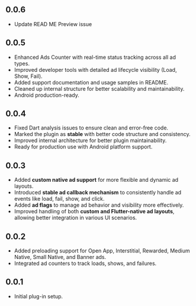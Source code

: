 ## 0.0.6

- Update READ ME Preview issue

## 0.0.5

- Enhanced Ads Counter with real-time status tracking across all ad types.
- Improved developer tools with detailed ad lifecycle visibility (Load, Show, Fail).
- Added support documentation and usage samples in README.
- Cleaned up internal structure for better scalability and maintainability.
- Android production-ready.

## 0.0.4

- Fixed Dart analysis issues to ensure clean and error-free code.
- Marked the plugin as **stable** with better code structure and consistency.
- Improved internal architecture for better plugin maintainability.
- Ready for production use with Android platform support.

## 0.0.3

- Added **custom native ad support** for more flexible and dynamic ad layouts.
- Introduced **stable ad callback mechanism** to consistently handle ad events like load, fail, show, and click.
- Added **ad flags** to manage ad behavior and visibility more effectively.
- Improved handling of both **custom and Flutter-native ad layouts**, allowing better integration in various UI scenarios.

## 0.0.2

- Added preloading support for Open App, Interstitial, Rewarded, Medium Native, Small Native, and Banner ads.
- Integrated ad counters to track loads, shows, and failures.

## 0.0.1

- Initial plug-in setup.